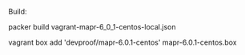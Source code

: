 Build:

packer build vagrant-mapr-6_0_1-centos-local.json


vagrant box add 'devproof/mapr-6.0.1-centos' mapr-6.0.1-centos.box